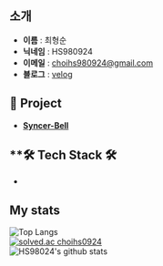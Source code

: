 
## **소개**
- **이름** : 최형순 
- **닉네임** : HS980924
- **이메일** : choihs980924@gmail.com
- **블로그** : [velog](https://velog.io/@hs980924)

## **👤 Project**
- **[Syncer-Bell](https://github.com/DevvIll/Syncer-Bell)**

## **🛠 Tech Stack 🛠
- 

## **My stats**
![Top Langs](https://github-readme-stats.vercel.app/api/top-langs/?username=HS980924&theme=dracula)  
[![solved.ac choihs0924](http://mazassumnida.wtf/api/generate_badge?boj=choihs0924)](https://solved.ac/choihs0924)  
![HS98024's github stats](https://github-readme-stats.vercel.app/api?username=HS980924&show_icons=true&theme=dracula)

<!--
**HS98094/HS98094** is a ✨ _special_ ✨ repository because its `README.md` (this file) appears on your GitHub profile.

Here are some ideas to get you started:

- 🔭 I’m currently working on ...
- 🌱 I’m currently learning ...
- 👯 I’m looking to collaborate on ...
- 🤔 I’m looking for help with ...
- 💬 Ask me about ...
- 📫 How to reach me: ...
- 😄 Pronouns: ...
- ⚡ Fun fact: ...
- ![](https://img.shields.io/github/followers/HS98094?style=social)
- [![Hits](https://hits.seeyoufarm.com/api/count/incr/badge.svg?url=https%3A%2F%2Fgithub.com%2FHS98094&count_bg=%2379C83D&title_bg=%23555555&icon=&icon_color=%23E7E7E7&title=hits&edge_flat=false)](https://hits.seeyoufarm.com)
